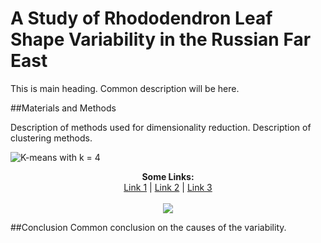 # A Study of Rhododendron Leaf Shape Variability in the Russian Far East

This is main heading. Common description will be here.


##Materials and Methods


Description of methods used for dimensionality reduction.
Description of clustering methods.

![K-means with k = 4](https://raw.githubusercontent.com/scidam/leafs/master/leaf/imgs/kmeans4.png)
  
<p align="center">
  <b>Some Links:</b><br>
  <a href="#">Link 1</a> |
  <a href="#">Link 2</a> |
  <a href="#">Link 3</a>
  <br><br>
  <img src="http://s.4cdn.org/image/title/105.gif">
</p>


##Conclusion 
Common conclusion on the causes of the variability.
